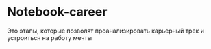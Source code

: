 # Notebook-career
Это этапы, которые позволят проанализировать карьерный трек и устроиться на работу мечты
